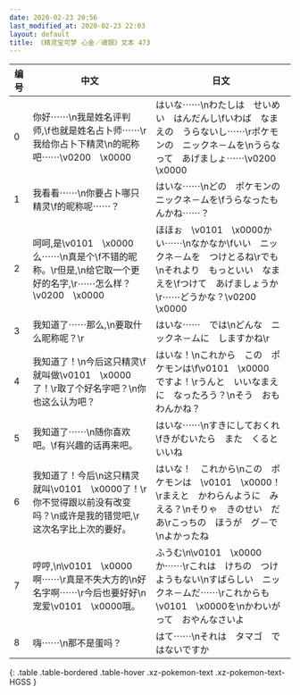 ```yaml
---
date: 2020-02-23 20:56
last_modified_at: 2020-02-23 22:03
layout: default
title: 《精灵宝可梦 心金／魂银》文本 473
---
```

| 编号 | 中文 | 日文 |
| ---- | ---- | ---- |
| 0 | 你好⋯⋯\n我是姓名评判师,\f也就是姓名占卜师⋯⋯\r我给你占卜下精灵\n的昵称吧⋯⋯\v0200　\x0000 | はいな⋯⋯\nわたしは　せいめい　はんだんし\fいわば　なまえの　うらないし⋯⋯\rポケモンの　ニックネ－ムを\nうらなって　あげましょ⋯⋯\v0200　\x0000 |
| 1 | 我看看⋯⋯\n你要占卜哪只精灵\f的昵称呢⋯⋯？ | はいな⋯⋯\nどの　ポケモンの　ニックネ－ムを\fうらなったもんかね⋯⋯？ |
| 2 | 呵呵,是\v0101　\x0000么⋯⋯\n真是个\f不错的昵称。\r但是,\n给它取一个更好的名字,\r⋯⋯怎么样？\v0200　\x0000 | ほほぉ　\v0101　\x0000かい⋯⋯\nなかなか\fいい　ニックネ－ムを　つけとるね\rでも\nそれより　もっといい　なまえを\fつけて　あげましょうか\r⋯⋯どうかな？\v0200　\x0000 |
| 3 | 我知道了⋯⋯那么,\n要取什么昵称呢？\r | はいな⋯⋯　では\nどんな　ニックネ－ムに　しますかね\r |
| 4 | 我知道了！\n今后这只精灵\f就叫做\v0101　\x0000了！\r取了个好名字吧？\n你也这么认为吧？ | はいな！\nこれから　この　ポケモンは\f\v0101　\x0000　ですよ！\rうんと　いいなまえに　なったろう？\nそう　おもわんかね？ |
| 5 | 我知道了⋯⋯\n随你喜欢吧。\f有兴趣的话再来吧。 | はいな⋯⋯\nすきにしておくれ\fきがむいたら　また　くるといいね |
| 6 | 我知道了！今后\n这只精灵就叫\v0101　\x0000了！\r你不觉得跟以前没有改变吗？\n或许是我的错觉吧,\r这次名字比上次的要好。 | はいな！　これから\nこの　ポケモンは　\v0101　\x0000！\rまえと　かわらんように　みえる？\nそりゃ　きのせい　だあ\rこっちの　ほうが　グ－で\nよかったね |
| 7 | 哼哼,\n\v0101　\x0000啊⋯⋯\r真是不失大方的\n好名字啊⋯⋯\r今后也要好好\n宠爱\v0101　\x0000哦。 | ふうむ\n\v0101　\x0000か⋯⋯\rこれは　けちの　つけようもない\nすばらしい　ニックネ－ムだ⋯⋯\rこれからも　\v0101　\x0000を\nかわいがって　おやんなさいよ |
| 8 | 嗨⋯⋯\n那不是蛋吗？ | はて⋯⋯\nそれは　タマゴ　ではないですか |
{: .table .table-bordered .table-hover .xz-pokemon-text .xz-pokemon-text-HGSS }